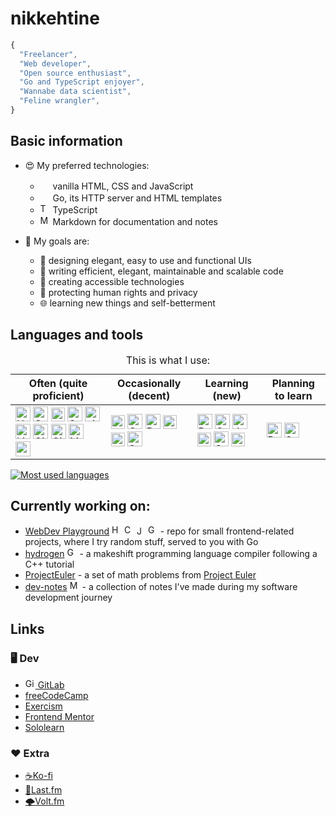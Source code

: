 # nikkehtine

```javascript
{
  "Freelancer",
  "Web developer",
  "Open source enthusiast",
  "Go and TypeScript enjoyer",
  "Wannabe data scientist",
  "Feline wrangler",
}
```

## Basic information

-   😍 My preferred technologies:

    -   <img width="16px" src="https://cdn.jsdelivr.net/gh/devicons/devicon/icons/html5/html5-original-wordmark.svg" />
        vanilla HTML, CSS and JavaScript
    -   <img width="16px" src="https://cdn.jsdelivr.net/gh/devicons/devicon/icons/go/go-original-wordmark.svg" />
        Go, its HTTP server and HTML templates
    -   <img width="16px" alt="TypeScript" src="https://cdn.jsdelivr.net/gh/devicons/devicon/icons/typescript/typescript-original.svg" />
        TypeScript
    -   <img width="16px" alt="Markdown" src="https://cdn.jsdelivr.net/gh/devicons/devicon/icons/markdown/markdown-original.svg" />
        Markdown for documentation and notes

-   🤩 My goals are:

    -   🤵 designing elegant, easy to use and functional UIs
    -   🏢 writing efficient, elegant, maintainable and scalable code
    -   🤝 creating accessible technologies
    -   🔐 protecting human rights and privacy
    -   🌐 learning new things and self-betterment

## Languages and tools

<table>
<caption>This is what I use:</caption>
<thead>
  <tr>
    <th>Often (quite proficient)</th>
    <th>Occasionally (decent)</th>
    <th>Learning (new)</th>
    <th>Planning to learn</th>
  </tr>
</thead>
<tbody>
  <tr>
    <td>
      <img height="24px" alt="HTML 5" src="https://cdn.jsdelivr.net/gh/devicons/devicon/icons/html5/html5-original-wordmark.svg" />
      <img height="24px" alt="CSS 3" src="https://cdn.jsdelivr.net/gh/devicons/devicon/icons/css3/css3-original-wordmark.svg" />
      <img height="22px" alt="JavaScript" src="https://cdn.jsdelivr.net/gh/devicons/devicon/icons/javascript/javascript-original.svg" />
      <img height="24px" alt="Go" src="https://cdn.jsdelivr.net/gh/devicons/devicon/icons/go/go-original-wordmark.svg" />
      <img height="24px" alt="git" src="https://cdn.jsdelivr.net/gh/devicons/devicon/icons/git/git-original.svg" />
      <img height="24px" alt="Linux" src="https://cdn.jsdelivr.net/gh/devicons/devicon/icons/linux/linux-original.svg" />
      <img height="24px" alt="GitHub" src="https://cdn.jsdelivr.net/gh/devicons/devicon/icons/github/github-original.svg" />
      <img height="24px" alt="GitLab" src="https://cdn.jsdelivr.net/gh/devicons/devicon/icons/gitlab/gitlab-original.svg" />
      <img height="24px" alt="Markdown" src="https://cdn.jsdelivr.net/gh/devicons/devicon/icons/markdown/markdown-original.svg" />
      <img height="24px" alt="npm" src="https://cdn.jsdelivr.net/gh/devicons/devicon/icons/npm/npm-original-wordmark.svg" />
    </td>
    <td>
      <img height="22px" alt="TypeScript" src="https://cdn.jsdelivr.net/gh/devicons/devicon/icons/typescript/typescript-original.svg" />
      <img height="24px" alt="C" src="https://cdn.jsdelivr.net/gh/devicons/devicon/icons/c/c-original.svg" />
      <img height="24px" alt="Python" src="https://cdn.jsdelivr.net/gh/devicons/devicon/icons/python/python-original.svg" />
      <img height="22px" alt="Adobe Photoshop" src="https://cdn.jsdelivr.net/gh/devicons/devicon/icons/photoshop/photoshop-plain.svg" />
      <img height="22px" alt="Adobe Illustrator" src="https://cdn.jsdelivr.net/gh/devicons/devicon/icons/illustrator/illustrator-plain.svg" />
      <img height="24px" alt="Sass" src="https://cdn.jsdelivr.net/gh/devicons/devicon/icons/sass/sass-original.svg" />
    </td>
    <td>
      <img height="24px" alt="React" src="https://cdn.jsdelivr.net/gh/devicons/devicon/icons/react/react-original.svg" />
      <img height="24px" alt="C Sharp" src="https://cdn.jsdelivr.net/gh/devicons/devicon/icons/csharp/csharp-original.svg" />
      <img height="24px" alt="Julia" src="https://cdn.jsdelivr.net/gh/devicons/devicon/icons/julia/julia-original.svg" />
      <img height="22px" alt="Kotlin" src="https://cdn.jsdelivr.net/gh/devicons/devicon/icons/kotlin/kotlin-original.svg" />
      <img height="24px" alt="Godot" src="https://cdn.jsdelivr.net/gh/devicons/devicon/icons/godot/godot-original.svg" />
      <img height="22px" alt="Figma" src="https://cdn.jsdelivr.net/gh/devicons/devicon/icons/figma/figma-original.svg" />
    </td>
    <td>
      <img height="24px" alt="Rust" src="https://cdn.jsdelivr.net/gh/devicons/devicon/icons/rust/rust-plain.svg" />
      <img height="24px" alt="Svelte" src="https://cdn.jsdelivr.net/gh/devicons/devicon/icons/svelte/svelte-original.svg" />
    </td>
  </tr>
</tbody>
</table>

<a href="https://github.com/anuraghazra/github-readme-stats">
  <picture>
    <source media="(prefers-color-scheme: dark)" srcset="https://github-readme-stats.vercel.app/api/top-langs/?username=nikkehtine&theme=github_dark_dimmed&layout=compact&langs_count=6">
    <source media="(prefers-color-scheme: light)" srcset="https://github-readme-stats.vercel.app/api/top-langs/?username=nikkehtine&theme=default&layout=compact&langs_count=6">
    <img alt="Most used languages" src="https://github-readme-stats.vercel.app/api/top-langs/?username=nikkehtine&layout=compact&langs_count=6">
  </picture>
</a>

## Currently working on:

-   [WebDev Playground](https://github.com/nikkehtine/webdevplayground)
    <img height="16px" alt="HTML 5" src="https://cdn.jsdelivr.net/gh/devicons/devicon/icons/html5/html5-original-wordmark.svg" />
    <img height="16px" alt="CSS 3" src="https://cdn.jsdelivr.net/gh/devicons/devicon/icons/css3/css3-original-wordmark.svg" />
    <img height="14px" alt="JavaScript" src="https://cdn.jsdelivr.net/gh/devicons/devicon/icons/javascript/javascript-original.svg" />
    <img height="16px" alt="Go" src="https://cdn.jsdelivr.net/gh/devicons/devicon/icons/go/go-original-wordmark.svg" /> -
    repo for small frontend-related projects, where I try random stuff, served to you with Go
-   [hydrogen](https://github.com/nikkehtine/hydrogen) <img height="16px" alt="Go" src="https://cdn.jsdelivr.net/gh/devicons/devicon/icons/go/go-original-wordmark.svg" /> - a makeshift programming language compiler following a C++ tutorial
-   [ProjectEuler](https://github.com/nikkehtine/ProjectEuler) - a set of math problems from [Project Euler](https://projecteuler.net)
-   [dev-notes](https://github.com/nikkehtine/dev-notes) <img height="16px" alt="Markdown" src="https://cdn.jsdelivr.net/gh/devicons/devicon/icons/markdown/markdown-original.svg" /> - a collection of notes I've made during my software development journey

## Links

### :desktop_computer: Dev

-   [<img height="16px" alt="GitLab" src="https://cdn.jsdelivr.net/gh/devicons/devicon/icons/gitlab/gitlab-original.svg" /> GitLab](https://gitlab.com/nikkehtine)
-   [freeCodeCamp](https://www.freecodecamp.org/nikkehtine)
-   [Exercism](https://exercism.org/profiles/nikkehtine)
-   [Frontend Mentor](https://www.frontendmentor.io/profile/nikkehtine)
-   [Sololearn](https://www.sololearn.com/profile/12795719)

### :heart: Extra

-   [☕Ko-fi](https://ko-fi.com/nikkehtine)
-   [🎵Last.fm](https://www.last.fm/user/nikkehtine)
-   [🌩Volt.fm](https://volt.fm/nikkehtine)
